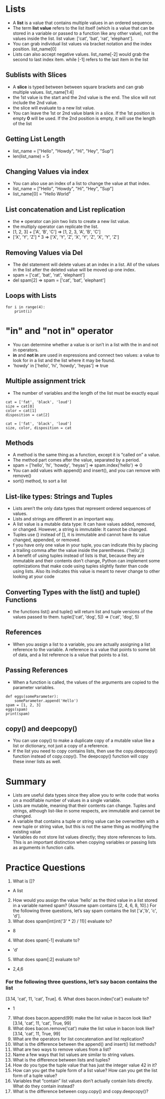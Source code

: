 # Lists
- A **list** is a value that contains multiple values in an ordered sequence.
- The term **list value** refers to the list itself (which is a value that can be stored in a variable or passed to a function like any other value), not the values inside the list. list value: ['cat', 'bat', 'rat', 'elephant'].
- You can grab individual list values via bracket notation and the index position. list_name[0]
- Lists can also accept negative values. list_name[-2] would grab the second to last index item. while [-1] refers to the last item in the list

## Sublists with Slices
- A **slice** is typed between between square brackets and can grab multiple values. list_name[1:4]
- the 1st value is the start and the 2nd value is the end. The slice will not include the 2nd value.
- the slice will evaluate to a new list value.
- You can leave the 1st or 2nd value blank in a slice. If the 1st position is empty **0** will be used. If the 2nd position is empty, it will use the length of the list

## Getting List Length
- list_name = ["Hello", "Howdy", "Hi", "Hey", "Sup"]
- len(list_name) = 5

## Changing Values via index
- You can also use an index of a list to change the value at that index.
- list_name = ["Hello", "Howdy", "Hi", "Hey", "Sup"]
- list_name[0] = "Hello World"

## List concatenation and List replication
- the **+** operator can join two lists to create a new list value.
- the multiply operator can replicate the list.
- [1, 2, 3] + ['A', 'B', 'C'] => [1, 2, 3, 'A', 'B', 'C']
- ['X', 'Y', 'Z'] * 3 => ['X', 'Y', 'Z', 'X', 'Y', 'Z', 'X', 'Y', 'Z']

## Removing Values via Del
- The del statement will delete values at an index in a list. All of the values
in the list after the deleted value will be moved up one index.
- spam = ['cat', 'bat', 'rat', 'elephant']
- del spam[2] => spam = ['cat', 'bat', 'elephant']

## Loops with Lists
```
for i in range(4):
    print(i)
```

# "in" and "not in" operator
- You can determine whether a value is or isn’t in a list with the in and not in operators.
- **in** and **not in** are used in expressions and connect two values: a value to look for in a list and the list where it may be found.
- 'howdy' in ['hello', 'hi', 'howdy', 'heyas'] => true

## Multiple assignment trick
- The number of variables and the length of the list must be exactly equal
```
cat = ['fat', 'black', 'loud']
size = cat[0]
color = cat[1]
disposition = cat[2]

cat = ['fat', 'black', 'loud']
size, color, disposition = cat
```

## Methods
- A method is the same thing as a function, except it is “called on” a value.
- The method part comes after the value, separated by a period.
- spam = ['hello', 'hi', 'howdy', 'heyas'] => spam.index('hello') => 0
- You can add values with append() and insert(), and you can remove with remove()
- sort() method, to sort a list

## List-like types: Strings and Tuples
- Lists aren’t the only data types that represent ordered sequences of values.
- Lists and strings are different in an important way.
- A list value is a mutable data type: It can have values added, removed, or changed. However, a string is immutable: It cannot be changed.
- Tuples use () instead of [], it is immutable and cannot have its value changed, appended, or removed.
- f you have only one value in your tuple, you can indicate this by placing a trailing comma after the value inside the parentheses. ('hello',))
- A benefit of using tuples instead of lists is that, because they are immutable and their contents don’t change, Python can implement some optimizations that make code using tuples slightly faster than code using lists. Also its indicates this value is meant to never change to other looking at your code

## Converting Types with the list() and tuple() Functions
- the functions list() and tuple() will return list and tuple versions
of the values passed to them. tuple(['cat', 'dog', 5]) => ('cat', 'dog', 5)

## References
- When you assign a list to a variable, you are actually assigning a list reference to the variable. A reference is a value that points to some bit of data, and a list reference is a value that points to a list.

## Passing References
- When a function is called, the values of the arguments are copied to the parameter variables.
```
def eggs(someParameter):
    someParameter.append('Hello')
spam = [1, 2, 3]
eggs(spam)
print(spam)

```

## copy() and deepcopy()
- You can use copy() to make a duplicate copy of a mutable value like a list or dictionary, not just a copy of a reference.
- If the list you need to copy contains lists, then use the copy.deepcopy() function instead of copy.copy(). The deepcopy() function will copy these inner lists as well.


# Summary
- Lists are useful data types since they allow you to write code that works on a modifiable number of values in a single variable.
- Lists are mutable, meaning that their contents can change. Tuples and strings, although list-like in some respects, are immutable and cannot be changed.
- A variable that contains a tuple or string value can be overwritten with a new tuple or string value, but this is not the same thing as modifying the existing value
- Variables do not store list values directly; they store references to lists. This is an important distinction when copying variables or passing lists as arguments in function calls.


# Practice Questions
1. What is []?
- A list
2. How would you assign the value 'hello' as the third value in a list stored in a variable named spam? (Assume spam contains [2, 4, 6, 8, 10].) For the following three questions, let’s say spam contains the list ['a','b', 'c', 'd'].
3. What does spam[int(int('3' * 2) / 11)] evaluate to?
- 8
4. What does spam[-1] evaluate to?
- 'd'
5. What does spam[:2] evaluate to?
- 2,4,6

### For the following three questions, let’s say bacon contains the list
[3.14, 'cat', 11, 'cat', True].
6. What does bacon.index('cat') evaluate to?
- 1
7. What does bacon.append(99) make the list value in bacon look like?
[3.14, 'cat', 11, 'cat', True, 99]
8. What does bacon.remove('cat') make the list value in bacon look like?
[3.14, 'cat', 11, True, 99]
9. What are the operators for list concatenation and list replication?
10. What is the difference between the append() and insert() list methods?
11. What are two ways to remove values from a list?
12. Name a few ways that list values are similar to string values.
13. What is the difference between lists and tuples?
14. How do you type the tuple value that has just the integer value 42 in it?
15. How can you get the tuple form of a list value? How can you get the list form of a tuple value?
16. Variables that “contain” list values don’t actually contain lists directly. What do they contain instead?
17. What is the difference between copy.copy() and copy.deepcopy()?
